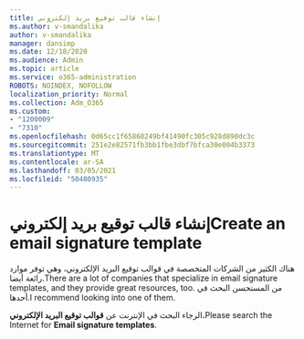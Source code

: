 ```yaml
---
title: إنشاء قالب توقيع بريد إلكتروني
ms.author: v-smandalika
author: v-smandalika
manager: dansimp
ms.date: 12/18/2020
ms.audience: Admin
ms.topic: article
ms.service: o365-administration
ROBOTS: NOINDEX, NOFOLLOW
localization_priority: Normal
ms.collection: Adm_O365
ms.custom:
- "1200009"
- "7310"
ms.openlocfilehash: 0d65cc1f65860249bf41490fc305c928d890dc3c
ms.sourcegitcommit: 251e2e82571fb3bb1fbe3dbf7bfca30e004b3373
ms.translationtype: MT
ms.contentlocale: ar-SA
ms.lasthandoff: 03/05/2021
ms.locfileid: "50480935"
---
```

# <a name="create-an-email-signature-template"></a><span data-ttu-id="d407a-102">إنشاء قالب توقيع بريد إلكتروني</span><span class="sxs-lookup"><span data-stu-id="d407a-102">Create an email signature template</span></span>

<span data-ttu-id="d407a-103">هناك الكثير من الشركات المتخصصة في قوالب توقيع البريد الإلكتروني، وهي توفر موارد رائعة أيضا.</span><span class="sxs-lookup"><span data-stu-id="d407a-103">There are a lot of companies that specialize in email signature templates, and they provide great resources, too.</span></span> <span data-ttu-id="d407a-104">من المستحسن البحث في أحدها.</span><span class="sxs-lookup"><span data-stu-id="d407a-104">I recommend looking into one of them.</span></span>

<span data-ttu-id="d407a-105">الرجاء البحث في الإنترنت عن **قوالب توقيع البريد الإلكتروني.**</span><span class="sxs-lookup"><span data-stu-id="d407a-105">Please search the Internet for **Email signature templates**.</span></span>
